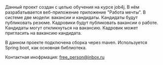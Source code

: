 Данный проект создан с целью обучения на курсе job4j. В нём разрабатывается веб-приложение
приложение "Работа мечты".
В системе две модели: вакансии и кандидаты. Кандидаты будут публиковать резюме. 
Кадровики будут публиковать вакансии о работе.
Кандидаты могут откликнуться на вакансию. Кадровик может пригласить на вакансию кандидата.

В данном проекте подключена сборка через maven.
Используется Spring boot, как основная библиотека.

Контактная инофрмация: free_person@inbox.ru